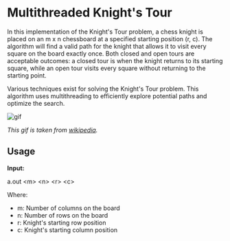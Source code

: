 # Multithreaded Knight's Tour
In this implementation of the Knight's Tour problem, a chess knight is placed on an m x n chessboard at a specified starting position (r, c). The algorithm will find a valid path for the knight that allows it to visit every square on the board exactly once. Both closed and open tours are acceptable outcomes: a closed tour is when the knight returns to its starting square, while an open tour visits every square without returning to the starting point.

Various techniques exist for solving the Knight's Tour problem. This algorithm uses multithreading to efficiently explore potential paths and optimize the search.

![gif](https://upload.wikimedia.org/wikipedia/commons/c/ca/Knights-Tour-Animation.gif)

_This gif is taken from [wikipedia](https://en.wikipedia.org/wiki/Knight%27s_tour)._

## Usage
**Input:** 

a.out \<m> \<n> \<r> \<c>

Where:
* m: Number of columns on the board
* n: Number of rows on the board
* r: Knight's starting row position
* c: Knight's starting column position
